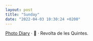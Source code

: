 ```yaml
---
layout: post
title: "Sunday"
date: "2022-04-03 10:30:24 +0200"
---
```


[Photo Diary](/photos) · 💩 · Revolta de les Quintes.
